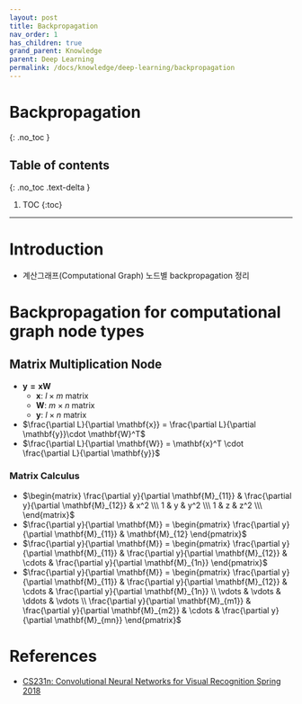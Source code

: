 ```yaml
---
layout: post
title: Backpropagation
nav_order: 1
has_children: true
grand_parent: Knowledge
parent: Deep Learning
permalink: /docs/knowledge/deep-learning/backpropagation
---
```


# Backpropagation
{: .no_toc }

## Table of contents
{: .no_toc .text-delta }

1. TOC
{:toc}

---

# Introduction
* 계산그래프(Computational Graph) 노드별 backpropagation 정리

# Backpropagation for computational graph node types

## Matrix Multiplication Node
- $\mathbf{y=xW}$
  - $\mathbf{x}$: $l \times m$ matrix
  - $\mathbf{W}$: $m \times n$ matrix
  - $\mathbf{y}$: $l \times n$ matrix 
- $\frac{\partial L}{\partial \mathbf{x}} = \frac{\partial L}{\partial \mathbf{y}}\cdot \mathbf{W}^T$
- $\frac{\partial L}{\partial \mathbf{W}} = \mathbf{x}^T \cdot \frac{\partial L}{\partial \mathbf{y}}$

### Matrix Calculus
- $\begin{matrix}
    \frac{\partial y}{\partial \mathbf{M}_{11}} & \frac{\partial y}{\partial \mathbf{M}_{12}} & x^2 \\\
    1 & y & y^2 \\\
    1 & z & z^2 \\\
    \end{matrix}$
- $\frac{\partial y}{\partial \mathbf{M}} = \begin{pmatrix} \frac{\partial y}{\partial \mathbf{M}_{11}} & \mathbf{M}_{12} \end{pmatrix}$
- $\frac{\partial y}{\partial \mathbf{M}} = \begin{pmatrix} \frac{\partial y}{\partial \mathbf{M}_{11}} & \frac{\partial y}{\partial \mathbf{M}_{12}} & \cdots & \frac{\partial y}{\partial \mathbf{M}_{1n}} \end{pmatrix}$
- $\frac{\partial y}{\partial \mathbf{M}} = \begin{pmatrix} \frac{\partial y}{\partial \mathbf{M}_{11}} & \frac{\partial y}{\partial \mathbf{M}_{12}} & \cdots & \frac{\partial y}{\partial \mathbf{M}_{1n}} \\
 \vdots  & \vdots & \ddots & \vdots \\
 \frac{\partial y}{\partial \mathbf{M}_{m1}} & \frac{\partial y}{\partial \mathbf{M}_{m2}} & \cdots & \frac{\partial y}{\partial \mathbf{M}_{mn}} \end{pmatrix}$

# References
- [CS231n: Convolutional Neural Networks for Visual Recognition Spring 2018](http://cs231n.stanford.edu/2018/)
